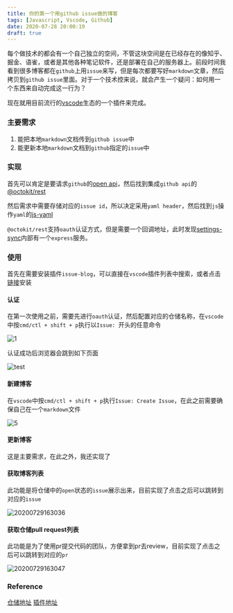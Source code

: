 ```yaml
---
title: 你的第一个用github issue做的博客
tags: [Javascript, Vscode, Github]
date: 2020-07-28 20:00:19
draft: true
---
```


每个做技术的都会有一个自己独立的空间，不管这块空间是在已经存在的像知乎、掘金、语雀，或者是其他各种笔记软件，还是部署在自己的服务器上。前段时间我看到很多博客都在`github`上用`issue`来写，但是每次都要写好`markdown`文章，然后拷贝到`github issue`里面。对于一个技术控来说，就会产生一个疑问：如何用一个东西来自动完成这一行为？

现在就用目前流行的[vscode](https://github.com/microsoft/vscode)生态的一个插件来完成。

### 主要需求

1. 能把本地`markdown`文档传到`github issue`中
2. 能更新本地`markdown`文档到`github`指定的`issue`中

### 实现

首先可以肯定是要请求`github`的[open api](https://developer.github.com/v3/)，然后找到集成`github api`的[@octokit/rest](https://github.com/octokit/rest.js/)

然后需求中需要存储对应的`issue id`，所以决定采用`yaml header`，然后找到`js`操作`yaml`的[js-yaml](https://github.com/nodeca/js-yaml)

`@octokit/rest`支持`oauth`认证方式，但是需要一个回调地址，此时发现[settings-sync](https://github.com/shanalikhan/code-settings-sync)内部有一个`express`服务。

### 使用

首先在需要安装插件`issue-blog`，可以直接在`vscode`插件列表中搜索，或者点击[链接](https://marketplace.visualstudio.com/items?itemName=whyour.issue-blog#review-details)安装

#### 认证

在第一次使用之前，需要先进行`oauth`认证，然后配置对应的仓储名称，在`vscode`中按`cmd/ctl + shift + p`执行以`Issue: `开头的任意命令

![1](https://image.whyour.cn/others/1.gif)

认证成功后浏览器会跳到如下页面

![test](https://image.whyour.cn/others/test.png)

#### 新建博客

在`vscode`中按`cmd/ctl + shift + p`执行`Issue: Create Issue`，在此之前需要确保自己在一个`markdown`文件

![5](https://image.whyour.cn/others/5.gif)

#### 更新博客

这是主要需求，在此之外，我还实现了

#### 获取博客列表

此功能是将仓储中的`open`状态的`issue`展示出来，目前实现了点击之后可以跳转到对应的`issue`

![20200729163036](https://image.whyour.cn/others/20200729163036.png)

#### 获取仓储pull request列表

此功能是为了使用pr提交代码的团队，方便拿到pr去review，目前实现了点击之后可以跳转到对应的`pr`

![20200729163047](https://image.whyour.cn/others/20200729163047.png)

### Reference

[仓储地址](https://github.com/whyour/issue-blog)
[插件地址](https://marketplace.visualstudio.com/items?itemName=whyour.issue-blog#review-details)